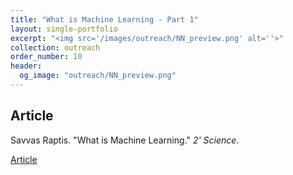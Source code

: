 ```yaml
---
title: "What is Machine Learning - Part 1"
layout: single-portfolio
excerpt: "<img src='/images/outreach/NN_preview.png' alt=''>"
collection: outreach
order_number: 10
header:
  og_image: "outreach/NN_preview.png"
---
```



## Article

Savvas Raptis. "What is Machine Learning." *2' Science*.

[Article](https://savvasraptis.github.io/)
